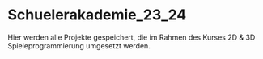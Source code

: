 # Schuelerakademie_23_24
Hier werden alle Projekte gespeichert, die im Rahmen des Kurses 2D & 3D Spieleprogrammierung umgesetzt werden.
